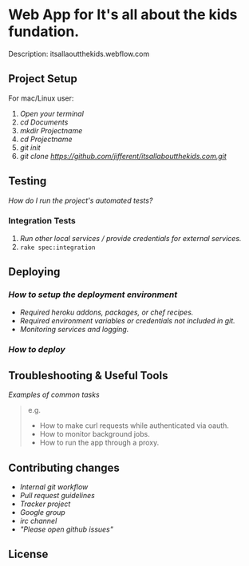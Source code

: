   
# Web App for It's all about the kids fundation.

Description: itsallaoutthekids.webflow.com

## Project Setup

For mac/Linux user:

1. _Open your terminal_
2. _cd Documents_
3. _mkdir Projectname_
4. _cd Projectname_
5. _git init_
6. _git clone https://github.com/jifferent/itsallaboutthekids.com.git_
## Testing

_How do I run the project's automated tests?_


### Integration Tests

1. _Run other local services / provide credentials for external services._
2. `rake spec:integration`

## Deploying

### _How to setup the deployment environment_

- _Required heroku addons, packages, or chef recipes._
- _Required environment variables or credentials not included in git._
- _Monitoring services and logging._

### _How to deploy_

## Troubleshooting & Useful Tools

_Examples of common tasks_

> e.g.
> 
> - How to make curl requests while authenticated via oauth.
> - How to monitor background jobs.
> - How to run the app through a proxy.

## Contributing changes

- _Internal git workflow_
- _Pull request guidelines_
- _Tracker project_
- _Google group_
- _irc channel_
- _"Please open github issues"_

## License
